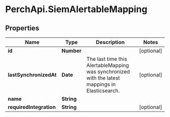 # PerchApi.SiemAlertableMapping

## Properties
Name | Type | Description | Notes
------------ | ------------- | ------------- | -------------
**id** | **Number** |  | [optional] 
**lastSynchronizedAt** | **Date** | The last time this AlertableMapping was synchronized with the latest mappings in Elasticsearch. | [optional] 
**name** | **String** |  | 
**requiredIntegration** | **String** |  | [optional] 


